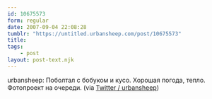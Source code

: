 ```yaml
---
id: 10675573
form: regular
date: 2007-09-04 22:08:28
tumblr: "https://untitled.urbansheep.com/post/10675573"
title:
tags:
    - post
layout: post-text.njk
---
```


<p>urbansheep: Поболтал с бобуком и кусо. Хорошая погода, тепло. Фотопроект на очереди. (via <a href="http://twitter.com/urbansheep/statuses/246964212">Twitter / urbansheep</a>)</p>


